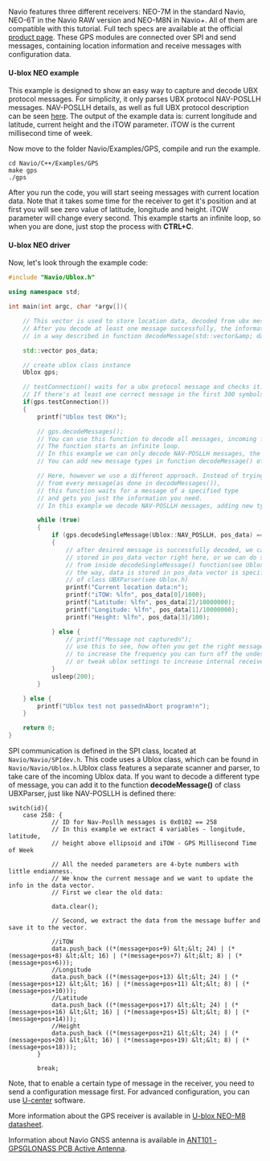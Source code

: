 
Navio features three different receivers: NEO-7M in the standard Navio, NEO-6T in the Navio RAW version and NEO-M8N in Navio+. All of them are compatible with this tutorial. Full tech specs are available at the official [product page](http://www.u-blox.com/en/gps-modules/pvt-modules.html). These GPS modules are connected over SPI and send messages, containing location information and receive messages with configuration data.

#### U-blox NEO example

This example is designed to show an easy way to capture and decode UBX protocol messages. For simplicity, it only parses UBX protocol NAV-POSLLH messages. NAV-POSLLH details, as well as full UBX protocol description can be seen [here](http://www.u-blox.com/images/downloads/Product_Docs/u-blox6_ReceiverDescriptionProtocolSpec_%28GPS.G6-SW-10018%29.pdf). The output of the example data is: current longitude and latitude, current height and the iTOW parameter. iTOW is the current millisecond time of week.

Now move to the folder Navio/Examples/GPS, compile and run the example.

```
cd Navio/C++/Examples/GPS
make gps
./gps
```

After you run the code, you will start seeing messages with current location data. Note that it takes some time for the receiver to get it's position and at first you will see zero value of latitude, longitude and height. iTOW parameter will change every second. This example starts an infinite loop, so when you are done, just stop the process with **CTRL+C**.

#### U-blox NEO driver

Now, let's look through the example code:

```C++
#include "Navio/Ublox.h"

using namespace std;

int main(int argc, char *argv[]){

    // This vector is used to store location data, decoded from ubx messages.
    // After you decode at least one message successfully, the information is stored in vector
    // in a way described in function decodeMessage(std::vector&amp; data) of class UBXParser

    std::vector pos_data;

    // create ublox class instance
    Ublox gps;

    // testConnection() waits for a ubx protocol message and checks it.
    // If there's at least one correct message in the first 300 symbols the test is passed
    if(gps.testConnection())
    {
        printf("Ublox test OKn");

        // gps.decodeMessages();
        // You can use this function to decode all messages, incoming from the GPS receiver.
        // The function starts an infinite loop.
        // In this example we can only decode NAV-POSLLH messages, the others are simply ignored.
        // You can add new message types in function decodeMessage() of class UBXParser

        // Here, however we use a different approach. Instead of trying to extract info
        // from every message(as done in decodeMessages()),
        // this function waits for a message of a specified type
        // and gets you just the information you need.
        // In this example we decode NAV-POSLLH messages, adding new types, however, is easy.

        while (true)
        {
            if (gps.decodeSingleMessage(Ublox::NAV_POSLLH, pos_data) == 1)
            {
                // after desired message is successfully decoded, we can use the information
                // stored in pos_data vector right here, or we can do something with it
                // from inside decodeSingleMessage() function(see Ublox.h).
                // the way, data is stored in pos_data vector is specified in decodeMessage()
                // of class UBXParser(see Ublox.h)
                printf("Current location data:n");
                printf("iTOW: %lfn", pos_data[0]/1000);
                printf("Latitude: %lfn", pos_data[2]/10000000);
                printf("Longitude: %lfn", pos_data[1]/10000000);
                printf("Height: %lfn", pos_data[3]/100);

            } else {
                // printf("Message not capturedn");
                // use this to see, how often you get the right messages
                // to increase the frequency you can turn off the undesired messages
                // or tweak ublox settings to increase internal receiver frequency
            }
            usleep(200);
        }

    } else {
        printf("Ublox test not passednAbort program!n");
    }

    return 0;
}
```

SPI communication is defined in the SPI class, located at `Navio/Navio/SPIdev.h`. This code uses a Ublox class, which can be found in `Navio/Navio/Ublox.h`.Ublox class features a separate
scanner and parser, to take care of the incoming Ublox data.
If you want to decode a different type of message, you can add it to the function **decodeMessage()** of class UBXParser, just like NAV-POSLLH is defined there:

```
switch(id){
    case 258: {
            // ID for Nav-Posllh messages is 0x0102 == 258
            // In this example we extract 4 variables - longitude, latitude,
            // height above ellipsoid and iTOW - GPS Millisecond Time of Week

            // All the needed parameters are 4-byte numbers with little endianness.
            // We know the current message and we want to update the info in the data vector.
            // First we clear the old data:

            data.clear();

            // Second, we extract the data from the message buffer and save it to the vector.

            //iTOW
            data.push_back ((*(message+pos+9) &lt;&lt; 24) | (*(message+pos+8) &lt;&lt; 16) | (*(message+pos+7) &lt;&lt; 8) | (*(message+pos+6)));
            //Longitude
            data.push_back ((*(message+pos+13) &lt;&lt; 24) | (*(message+pos+12) &lt;&lt; 16) | (*(message+pos+11) &lt;&lt; 8) | (*(message+pos+10)));
            //Latitude
            data.push_back ((*(message+pos+17) &lt;&lt; 24) | (*(message+pos+16) &lt;&lt; 16) | (*(message+pos+15) &lt;&lt; 8) | (*(message+pos+14)));
            //Height
            data.push_back ((*(message+pos+21) &lt;&lt; 24) | (*(message+pos+20) &lt;&lt; 16) | (*(message+pos+19) &lt;&lt; 8) | (*(message+pos+18)));
        }   

        break;

```
Note, that to enable a certain type of message in the receiver, you need to send a configuration message first. For advanced configuration, you can use
[U-center](Navio-dev/GPS-ucenter/) software.

More information about the GPS receiver is available in [U-blox NEO-M8 datasheet](http://www.u-blox.com/images/downloads/Product_Docs/NEO-M8_DataSheet_%28UBX-13003366%29.pdf).

Information about Navio GNSS antenna is available in [ANT101 - GPSGLONASS PCB Active Antenna](http://files.emlid.com/data/public/ant101-pcb-antenna-datasheet).
